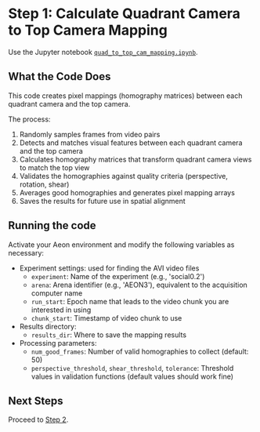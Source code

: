# Step 1: Calculate Quadrant Camera to Top Camera Mapping

Use the Jupyter notebook [`quad_to_top_cam_mapping.ipynb`](quad_to_top_cam_mapping.ipynb).

## What the Code Does
This code creates pixel mappings (homography matrices) between each quadrant camera and the top camera. 

The process:
1. Randomly samples frames from video pairs
2. Detects and matches visual features between each quadrant camera and the top camera
3. Calculates homography matrices that transform quadrant camera views to match the top view
4. Validates the homographies against quality criteria (perspective, rotation, shear)
5. Averages good homographies and generates pixel mapping arrays
6. Saves the results for future use in spatial alignment

## Running the code
Activate your Aeon environment and modify the following variables as necessary:
 - Experiment settings: used for finding the AVI video files
    - `experiment`: Name of the experiment (e.g., 'social0.2')
    - `arena`: Arena identifier (e.g., 'AEON3'), equivalent to the acquisition computer name
    - `run_start`: Epoch name that leads to the video chunk you are interested in using
    - `chunk_start`: Timestamp of video chunk to use 
- Results directory:
    - `results_dir`: Where to save the mapping results
- Processing parameters:
    - `num_good_frames`: Number of valid homographies to collect (default: 50)
    - `perspective_threshold`, `shear_threshold`, `tolerance`: Threshold values in validation functions (default values should work fine)

## Next Steps
Proceed to [Step 2](../step2_composite_videos/README.md).